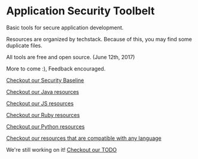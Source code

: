 # Application Security Toolbelt
Basic tools for secure application development.  

Resources are organized by techstack. Because of this, you may find some duplicate files.  

All tools are free and open source. (June 12th, 2017)

More to come :), Feedback encouraged.  

[Checkout our Security Baseline](https://github.com/saradiaz/appsec-toolbelt/tree/master/BestPractices/security-baseline.md)

[Checkout our Java resources](https://github.com/saradiaz/appsec-toolbelt/tree/master/Java)  

[Checkout our JS resources](https://github.com/saradiaz/appsec-toolbelt/tree/master/JavaScript)  

[Checkout our Ruby resources](https://github.com/saradiaz/appsec-toolbelt/tree/master/Ruby)  

[Checkout our Python resources](https://github.com/saradiaz/appsec-toolbelt/tree/master/Python)  

[Checkout our resources that are compatible with any language](https://github.com/saradiaz/appsec-toolbelt/tree/master/LanguageAgnostic)

We're still working on it! [Checkout our TODO](https://github.com/saradiaz/appsec-toolbelt/blob/master/TODO)

